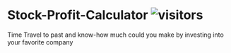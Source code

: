 # Stock-Profit-Calculator ![visitors](https://visitor-badge.laobi.icu/badge?page_id=https://github.com/AshwinSolanki76/Stock-Profit-Calculator) 
Time Travel to past and know-how much could you make by investing into your favorite company
